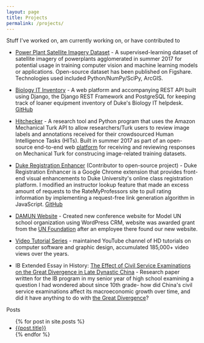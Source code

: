 ```yaml
---
layout: page
title: Projects
permalink: /projects/
---
```


Stuff I've worked on, am currently working on, or have contributed to

- [Power Plant Satellite Imagery Dataset](https://figshare.com/articles/Power_Plant_Satellite_Imagery_Dataset/5307364) - A supervised-learning dataset of satellite imagery of powerplants agglomerated in summer 2017 for potential usage in training computer vision and machine learning models or applications. Open-source dataset has been published on Figshare. Technologies used included Python/NumPy/SciPy, ArcGIS. 

- [Biology IT Inventory](bioinventory.herokuapp.com) - A web platform and accompanying REST API built using Django, the Django REST Framework and PostgreSQL for keeping track of loaner equipment inventory of Duke's Biology IT helpdesk. [GitHub](https://github.com/shamikh-mill/bio-inventory)

- [Hitchecker](https://github.com/tn74/MTurkAnnotationTool/blob/master/ASCRIPT_hit_checker.py) - A research tool and Python program that uses the Amazon Mechanical Turk API to allow researchers/Turk users to review image labels and annotations received for their crowdsourced Human Intelligence Tasks (HITs). Built in summer 2017 as part of an open-source end-to-end web [platform](https://github.com/tn74/MTurkAnnotationTool) for receiving and reviewing responses on Mechanical Turk for construcing image-related training datasets. 

- [Duke Registration Enhancer](https://chrome.google.com/webstore/detail/duke-registration-enhance/ahlkcnepemhengifaokogcgbfggpkjmk) (Contributor to open-source project) - Duke Registration Enhancer is a Google Chrome extension that provides front-end visual enhancements to Duke University's online class registration platform. I modified an instructor lookup feature that made an excess amount of requests to the RateMyProfessors site to pull rating information by implementing a request-free link generation algorithm in JavaScript. [GitHub](https://github.com/williamyeny/duke-registration-enhancer)

- [DAMUN Website](http://damunconference.org/) - Created new conference website for Model UN school organization using WordPress CRM, website was awarded grant from the [UN Foundation](http://www.unfoundation.org/) after an employee there found our new website. 

- [Video Tutorial Series](https://www.youtube.com/user/computerpowerguide) - maintained YouTube channel of HD tutorials on
computer software and graphic design, accumulated 185,000+ video views over the years. 

- IB Extended Essay in History: [The Effect of Civil Service Examinations on the Great Divergence in Late Dynastic China](http://shamikh-mill.github.io/ee.pdf) - Research paper written for the IB program in my senior year of high school examining a question I had wondered about since 10th grade- how did China's civil service examinations affect its macroeconomic growth over time, and did it have anything to do with [the Great Divergence](https://en.wikipedia.org/wiki/Great_Divergence)?


Posts
<ul>
  {% for post in site.posts %}
    <li>
      <a href="{{site.baseurl}}{{ post.url }}">{{post.title}}</a>
    </li>
  {% endfor %}
</ul>
